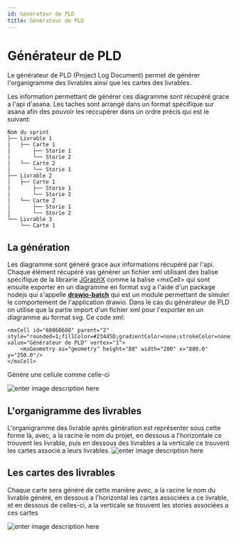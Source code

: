 ```yaml
---
id: Générateur de PLD
title: Générateur de PLD
---
```

# Générateur de PLD

Le générateur de PLD (Project Log Document) permet de générer l'organigramme des livrables ainsi que les cartes des livrables.

Les information permettant de générer ces diagramme sont récupéré grace a l'api d'asana. Les taches sont arrangé dans un format spécifique sur asana afin des pouvoir les reccupérer dans un ordre précis qui est le suivant:
````
Nom du sprint
├── Livrable 1
|   ├── Carte 1
|       ├── Storie 1
|       └── Storie 2
|   └── Carte 2
|       └── Storie 1
├── Livrable 2
|   ├── Carte 1
|       ├── Storie 1
|       └── Storie 2
|   └── Carte 2
|       ├── Storie 1
|       └── Storie 2
└── Livrable 3
	└── Carte 1
````

## La génération

Les diagramme sont généré grace aux informations récupéré par l'api. Chaque élément récupéré vas générer un fichier xml utilisant des balise spécifique de la librairie [JGraphX](https://www.jgraph.com/) comme la balise \<mxCell> qui sont ensuite exporter en un diagramme en format svg a l'aide d'un package nodejs qui s'appelle **[drawio-batch](https://github.com/languitar/drawio-batch)** qui est un module permettant de simuler le comportement de l'application drawio. Dans le cas du générateur de PLD on utilise que la partie import d'un fichier xml pour l'exporter en un diagramme au format svg.
Ce code xml:

    <mxCell id="68060688" parent="2" style="rounded=1;fillColor=#23445D;gradientColor=none;strokeColor=none;fontColor=#FFFFFF;fontStyle=1;fontFamily=Montserrat;whiteSpace=wrap;fontSize=15" value="Générateur de PLD" vertex="1">  
		<mxGeometry as="geometry" height="80" width="200" x="880.0" y="250.0"/> 
	</mxCell>
Génère une cellule comme celle-ci

![enter image description here](https://lh3.googleusercontent.com/WjFq-Yf6hPcwJ70jk632rnmw_i3JhO7ETAHP0wfg4GowEiq5ibDQgqtioMpxTpUQqw70oz62ru9y)

## L'organigramme des livrables

L'organigramme des livrable après génération est représenter sous cette forme là, avec, a la racine le nom du projet, en dessous a l'horizontale ce trouvent les livrable, puis en dessous des livrables a la verticale ce trouvent les cartes associé a leurs livrables. 
![enter image description here](https://lh3.googleusercontent.com/ad9XQLEZ8xdxyp41MUh1nD__DT55yYegbDqF_rcZShahOCzcfc-wc9VOkH886ekH3czcFB7QuSkR)

## Les cartes des livrables

Chaque carte sera généré de cette manière avec, a la racine le nom du livrable généré, en dessous a l'horizontal les cartes associées a ce livrable, et en dessous de celles-ci, a la verticale se trouvent les stories associées a ces cartes

![enter image description here](https://lh3.googleusercontent.com/dZciWd66c4ehIlAYBbfCaawfOuDpccupQoZuT0f0kIwIBoeDi1QhQL1N6UU2OV9xmgC6z1f_-KAv)

